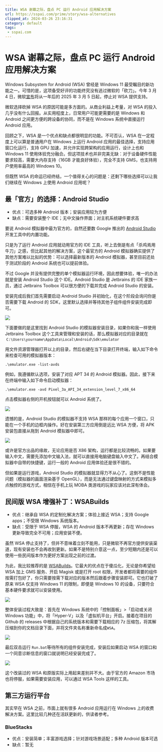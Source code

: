 ```yaml
---
title: WSA 谢幕之际，盘点 PC 运行 Android 应用解决方案
url: https://sspai.com/prime/story/wsa-alternatives
clipped_at: 2024-03-26 23:16:31
category: default
tags: 
 - sspai.com
---
```



# WSA 谢幕之际，盘点 PC 运行 Android 应用解决方案

Windows Subsystem for Android (WSA) 曾经是 Windows 11 最受瞩目的新功能之一。可惜的是，这项备受好评的功能终究没有逃过微软的「砍刀」。今年 3 月 4 日，微软[宣布](https://sspai.com/link?target=https%3A%2F%2Flearn.microsoft.com%2Fen-gb%2Fwindows%2Fandroid%2Fwsa%2F%3FranMID%3D46128%26ranEAID%3DkXQk6*ivFEQ%26ranSiteID%3DkXQk6.ivFEQ-9mwLZCitPqKSBymqm_R3Eg%26epi%3DkXQk6.ivFEQ-9mwLZCitPqKSBymqm_R3Eg%26irgwc%3D1%26OCID%3DAIDcmm549zy227_aff_7794_1243925%26tduid%3D%2528ir__g6anjllybskfdx9lavlr2e1hsf2x9bjz2fg2mt0200%2529%25287794%2529%25281243925%2529%2528kXQk6.ivFEQ-9mwLZCitPqKSBymqm_R3Eg%2529%2528%2529)将从一年后的 2025 年 3 月 5 日起，停止对 WSA 提供支持。

微软选择砍掉 WSA 的原因可能是多方面的。从商业利益上考量，对 WSA 的投入几乎没有什么回报。从实用程度上，日常用户可能更需要的是 Windows 和 Android 之间更方便的跨设备的协同，而不是在 Windows 系统中直接运行 Android 应用。

回顾之下，WSA 是一个优点和缺点都很明显的功能。不可否认，WSA 在一定程度上可以算是普通用户在 Windows 上运行 Android 应用的最佳选择，支持应用窗口化运行，支持 GPU 加速，并允许实现跨架构的应用运行，设计上也和 Windows 11 使用体验充分融合。但这项技术也并非完美无缺：对于设备硬件性能要求较高，需要大内存支持（16GB 才能良好体验），完全不支持 GMS，也支持用户使用率最高的 Windows 10。

但既然 WSA 的命运已经终结，一个值得关心的问题是：还剩下哪些选择可以让我们继续在 Windows 上使用 Android 应用呢？

## **最「官方」的选择：Android Studio**

-   优点：可选多种 Android 版本；安装应用较为方便
-   缺点：需要安装整个 IDE；无中文操作界面；对主机系统硬件要求高

要说 Android 模拟器中最为官方的，自然还要数 Google 推出的 [Android Studio](https://sspai.com/link?target=https%3A%2F%2Fdeveloper.android.com%2Fstudio) 开发工具中的内置功能。

只是为了运行 Android 应用就动用官方的 IDE 工具，听上去倒是有点「杀鸡焉用牛刀」之感，但比起其他的解决方案，这个最官方的 Android 模拟器确实提供了其他方案难以比拟的优势：可以选择最新版本的 Android 模拟器，甚至目前还处于测试阶段的 Android 系统也可以提前体验。

不过 Google 并没有提供完整的单个模拟器运行环境，因此想要体验，唯一的办法就是安装 Android Studio 这个 IDE。Android Studio 是 Jetbrains 的 IDE 家族一员，通过 Jetbrains Toolbox 可以很方便的下载并完成 Android Studio 的安装。

安装完成后我们首先需要启动 Android Studio 并初始化，在这个阶段会询问你是否需要下载 Android 的 SDK，这里默认选择并等待其他子组件组件安装完成即可。

![](assets/1711466191-6d183b2b7932472e405ae776b32f1f3b.png)

下面要做的是这里找到 Android Studio 的模拟器安装目录，如果你和我一样使用 Jetbrains Toolbox 这个工具来管理和安装的话，那么模拟器对应的目录就在  `C:\Users\yourname\AppData\Local\Android\Sdk\emulator`

用文件资源管理器打开以上的目录，然后右键在当下目录打开终端，输入如下命令来检查可用的模拟器版本：

```shell
.\emulator.exe -list-avds
```

例如，我遵循默认选项，安装了对应 APT 34 的 Android 模拟器。因此，接下来在终端中输入如下命令启动模拟器：

```shell
.\emulator.exe -avd Pixel_3a_API_34_extension_level_7_x86_64
```

点击模拟器右侧的开机按钮就可以 Android 系统了。

![](assets/1711466191-719385635a0ab7cc9eaf0441fbfc50a0.png)

遗憾的是，Android Studio 的模拟器不支持 WSA 那样的每个应用一个窗口，只能在一个手机的边框内操作。好在安装第三方应用倒是远比 WSA 方便，将 APK 安装包直接从拖到 Android 模拟器中即可。

![](assets/1711466191-23b3bf60c31c9c146ade9b72df0064eb.png)

或许是官方出品的缘故，无论应用是否 X86 架构，运行都是比较流畅的。如果要输入中文，需要先添加中文输入法，就可以直接用电脑键盘输入中文了。再结合模拟器中自带的快捷键，运行一般的 Android 应用体验还是很不错的。

但如果是运行游戏，Android Studio 的模拟器就显得力不从心了。这倒不是性能问题（模拟器的画面渲染基于 OpenGL），而是无法通过键盘映射的方式来模拟多点触控的游戏方式，相信在手机上玩 MOBA 类游戏的玩家应该对此深有体会。

## **民间版 WSA 增强补丁：WSABuilds**

-   优点：继承自 WSA 的定制化解决方案；体验上接近 WSA；支持 Google apps；不受限 Windows 系统版本。
-   缺点：受限于 WSA 停服，WSA 的 Android 版本不再更新；存在 Windows 更新导致完全不可用；应用安装不便。

虽然 WSA 停止支持了，但并不意味着立刻不能用，只是微软不再官方提供安装渠道，现有安装也不会再收到更新。如果不是特别介意这一点，至少短期内还是可以使用一些民间版本作为更好方案出现之前的过渡。

为此，我比较推荐的是 [WSABuilds](https://sspai.com/link?target=https%3A%2F%2Fgithub.com%2FMustardChef%2FWSABuilds)。它最大的优点在于傻瓜化，无论是你希望给 WSA 加上 GMS 服务、开启 Magisk 或是打开 root 权限，开发者都将需要的组件按需打包好了，你只需要按需下载对应的版本然后跟着步骤安装即可。它也打破了原来 WSA 仅支持 Windows 11 的限制，即便是 Windows 10 的设备，只要符合基本硬件要求就可以安装使用。

![](assets/1711466191-3d351047b2e0c90654c2c9fa896a0226.png)

整体安装过程大致是：首先在 Windows 系统中的「控制面板」>「启动或关闭 Windows 功能」中，将「Hyper-V」以及「虚拟机平台」开启。接着在项目的 Github 的 releases 中根据自己的系统版本和需要下载相应的 7z 压缩包，将其解压缩到你的文档目录下面，并将文件夹名称重新命名成`WSA`。

![](assets/1711466191-fa9f16a97a46fd2827c6a3eb493fc7f8.png)

最后双击运行 `Run.bat`等待所有的组件安装完成，安装后如果启动 WSA 的窗口和一个同意诊断信息的窗口就说明已经安装完成了。

![](assets/1711466191-af6004c37c90a99d30fa9498fe874b1f.png)

这个改装过的 WSA 和原版实际上用起来差别并不大。由于官方的 Amazon 市场也将停服，如果需要安装应用，可以通过 WSA Tools 这样的工具。

## 第三方运行平台

其实早在 WSA 之前，市面上就有很多 Android 应用运行在 Windows 上的收费解决方案。这里比较几种还在活跃更新的，供读者参考。

### **BlueStacks**

-   优点：安装简单；丰富游戏选择；针对游戏场景适配；多种 Android 版本可选
-   缺点：暂无